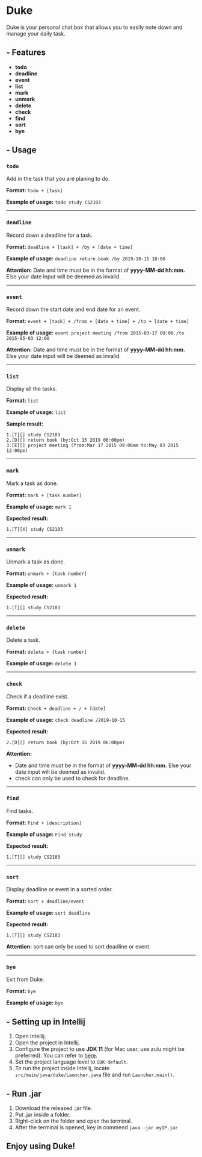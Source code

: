 # Duke

Duke is your personal chat box that allows you to easily note down and manage your daily task.

## - Features
+ **todo**
+ **deadline**
+ **event**
+ **list**
+ **mark**
+ **unmark**
+ **delete**
+ **check**
+ **find**
+ **sort**
+ **bye**

## - Usage

### `todo`
Add in the task that you are planing to do.

**Format:** `todo + [task]`

**Example of usage:** `todo study CS2103`


---
### `deadline`
Record down a deadline for a task.

**Format:** `deadline + [task] + /by + [date + time]`

**Example of usage:** `deadline return book /by 2019-10-15 18:00`

**Attention:** Date and time must be in the format of **yyyy-MM-dd hh:mm.** Else your date input will be deemed as invalid.

---
### `event`
Record down the start date and end date for an event.

**Format:** `event + [task] + /from + [date + time] + /to + [date + time]`

**Example of usage:** `event project meeting /from 2015-03-17 09:00 /to 2015-05-03 12:00`

**Attention:** Date and time must be in the format of **yyyy-MM-dd hh:mm.** Else your date input will be deemed as invalid.

---
### `list`
Display all the tasks.

**Format:** `list`

**Example of usage:** `list`

**Sample result:**
```
1.[T][] study CS2103
2.[D][] return book (by:Oct 15 2019 06:00pm)
3.[E][] project meeting (from:Mar 17 2015 09:00am to:May 03 2015 12:00pm)
```

---
### `mark`
Mark a task as done.

**Format:** `mark + [task number]`

**Example of usage:** `mark 1`

**Expected result:**
```
1.[T][X] study CS2103
```

---
### `unmark`
Unmark a task as done.

**Format:** `unmark + [task number]`

**Example of usage:** `unmark 1`

**Expected result:**
```
1.[T][] study CS2103
```

---
### `delete`
Delete a task.

**Format:** `delete + [task number]`

**Example of usage:** `delete 1`

---
### `check`
Check if a deadline exist.

**Format:** `Check + deadline + / + [date]`

**Example of usage:** `check deadline /2019-10-15`

**Expected result:**
```
2.[D][] return book (by:Oct 15 2019 06:00pm)
```

**Attention:**
+ Date and time must be in the format of **yyyy-MM-dd hh:mm.** Else your date input will be deemed as invalid.
+ check can only be used to check for deadline.

---
### `find`
Find tasks.

**Format:** `Find + [description]`

**Example of usage:** `Find study`

**Expected result:**
```
1.[T][] study CS2103
```

---
### `sort`
Display deadline or event in a sorted order.

**Format:** `sort + deadline/event`

**Example of usage:** `sort deadline`

**Expected result:**
```
1.[T][] study CS2103
```

**Attention:** sort can only be used to sort deadline or event.

---
### `bye`
Exit from Duke.

**Format:** `bye`

**Example of usage:** `bye`

## - Setting up in Intellij
1. Open Intellij.
2. Open the project in Intellij.
3. Configure the project to use **JDK 11** (for Mac user, use zulu might be preferred). You can refer to [here](https://www.jetbrains.com/help/idea/sdk.html#set-up-jdk).
4. Set the project language level to `SDK default`.
5. To run the project inside Intellij, locate `src/main/java/duke/Launcher.java` file and run `Launcher.main()`.


## - Run .jar
1. Download the released .jar file.
2. Put .jar inside a folder.
3. Right-click on the folder and open the terminal.
4. After the terminal is opened, key in commend `java -jar myIP.jar`

## Enjoy using Duke!
